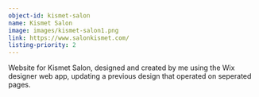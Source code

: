 ```yaml
---
object-id: kismet-salon
name: Kismet Salon
image: images/kismet-salon1.png
link: https://www.salonkismet.com/
listing-priority: 2
---
```


Website for Kismet Salon, designed and created by me using the Wix designer web app, updating a previous design that operated on seperated pages.